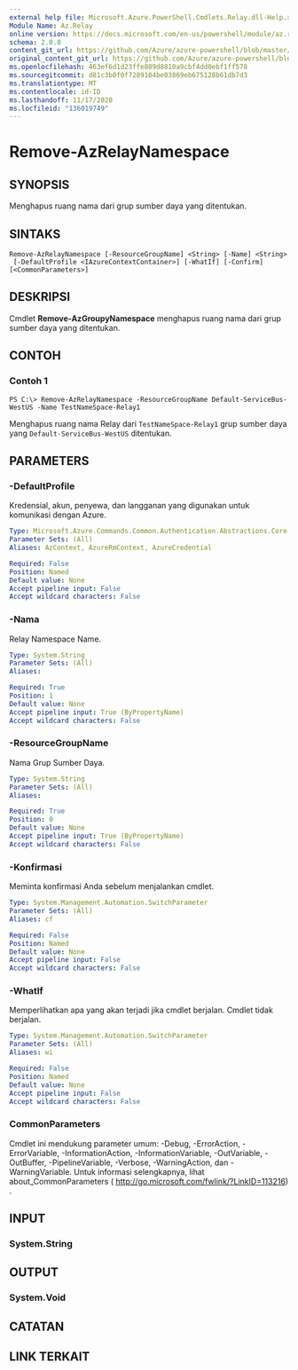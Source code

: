 ```yaml
---
external help file: Microsoft.Azure.PowerShell.Cmdlets.Relay.dll-Help.xml
Module Name: Az.Relay
online version: https://docs.microsoft.com/en-us/powershell/module/az.relay/remove-azrelaynamespace
schema: 2.0.0
content_git_url: https://github.com/Azure/azure-powershell/blob/master/src/Relay/Relay/help/Remove-AzRelayNamespace.md
original_content_git_url: https://github.com/Azure/azure-powershell/blob/master/src/Relay/Relay/help/Remove-AzRelayNamespace.md
ms.openlocfilehash: 463ef6d1d23ffe809d8810a9cbf4dd0ebf1ff578
ms.sourcegitcommit: d81c3b0f0f7289104be03869eb675128b61db7d3
ms.translationtype: MT
ms.contentlocale: id-ID
ms.lasthandoff: 11/17/2020
ms.locfileid: "136019749"
---
```

# Remove-AzRelayNamespace

## SYNOPSIS
Menghapus ruang nama dari grup sumber daya yang ditentukan. 

## SINTAKS

```
Remove-AzRelayNamespace [-ResourceGroupName] <String> [-Name] <String>
 [-DefaultProfile <IAzureContextContainer>] [-WhatIf] [-Confirm] [<CommonParameters>]
```

## DESKRIPSI
Cmdlet **Remove-AzGroupyNamespace** menghapus ruang nama dari grup sumber daya yang ditentukan.

## CONTOH

### Contoh 1
```
PS C:\> Remove-AzRelayNamespace -ResourceGroupName Default-ServiceBus-WestUS -Name TestNameSpace-Relay1
```

Menghapus ruang nama Relay dari `TestNameSpace-Relay1` grup sumber daya yang `Default-ServiceBus-WestUS` ditentukan.

## PARAMETERS

### -DefaultProfile
Kredensial, akun, penyewa, dan langganan yang digunakan untuk komunikasi dengan Azure.

```yaml
Type: Microsoft.Azure.Commands.Common.Authentication.Abstractions.Core.IAzureContextContainer
Parameter Sets: (All)
Aliases: AzContext, AzureRmContext, AzureCredential

Required: False
Position: Named
Default value: None
Accept pipeline input: False
Accept wildcard characters: False
```

### -Nama
Relay Namespace Name.

```yaml
Type: System.String
Parameter Sets: (All)
Aliases:

Required: True
Position: 1
Default value: None
Accept pipeline input: True (ByPropertyName)
Accept wildcard characters: False
```

### -ResourceGroupName
Nama Grup Sumber Daya.

```yaml
Type: System.String
Parameter Sets: (All)
Aliases:

Required: True
Position: 0
Default value: None
Accept pipeline input: True (ByPropertyName)
Accept wildcard characters: False
```

### -Konfirmasi
Meminta konfirmasi Anda sebelum menjalankan cmdlet.

```yaml
Type: System.Management.Automation.SwitchParameter
Parameter Sets: (All)
Aliases: cf

Required: False
Position: Named
Default value: None
Accept pipeline input: False
Accept wildcard characters: False
```

### -WhatIf
Memperlihatkan apa yang akan terjadi jika cmdlet berjalan.
Cmdlet tidak berjalan.

```yaml
Type: System.Management.Automation.SwitchParameter
Parameter Sets: (All)
Aliases: wi

Required: False
Position: Named
Default value: None
Accept pipeline input: False
Accept wildcard characters: False
```

### CommonParameters
Cmdlet ini mendukung parameter umum: -Debug, -ErrorAction, -ErrorVariable, -InformationAction, -InformationVariable, -OutVariable, -OutBuffer, -PipelineVariable, -Verbose, -WarningAction, dan -WarningVariable. Untuk informasi selengkapnya, lihat about_CommonParameters ( http://go.microsoft.com/fwlink/?LinkID=113216) .

## INPUT

### System.String

## OUTPUT

### System.Void

## CATATAN

## LINK TERKAIT
